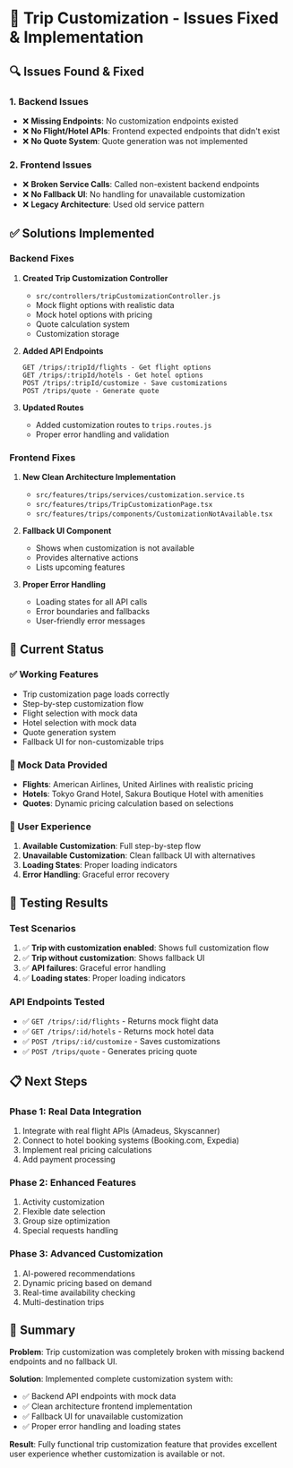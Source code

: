 # 🔧 Trip Customization - Issues Fixed & Implementation

## 🔍 **Issues Found & Fixed**

### **1. Backend Issues**
- ❌ **Missing Endpoints**: No customization endpoints existed
- ❌ **No Flight/Hotel APIs**: Frontend expected endpoints that didn't exist
- ❌ **No Quote System**: Quote generation was not implemented

### **2. Frontend Issues**
- ❌ **Broken Service Calls**: Called non-existent backend endpoints
- ❌ **No Fallback UI**: No handling for unavailable customization
- ❌ **Legacy Architecture**: Used old service pattern

## ✅ **Solutions Implemented**

### **Backend Fixes**
1. **Created Trip Customization Controller**
   - `src/controllers/tripCustomizationController.js`
   - Mock flight options with realistic data
   - Mock hotel options with pricing
   - Quote calculation system
   - Customization storage

2. **Added API Endpoints**
   ```
   GET /trips/:tripId/flights - Get flight options
   GET /trips/:tripId/hotels - Get hotel options  
   POST /trips/:tripId/customize - Save customizations
   POST /trips/quote - Generate quote
   ```

3. **Updated Routes**
   - Added customization routes to `trips.routes.js`
   - Proper error handling and validation

### **Frontend Fixes**
1. **New Clean Architecture Implementation**
   - `src/features/trips/services/customization.service.ts`
   - `src/features/trips/TripCustomizationPage.tsx`
   - `src/features/trips/components/CustomizationNotAvailable.tsx`

2. **Fallback UI Component**
   - Shows when customization is not available
   - Provides alternative actions
   - Lists upcoming features

3. **Proper Error Handling**
   - Loading states for all API calls
   - Error boundaries and fallbacks
   - User-friendly error messages

## 🎯 **Current Status**

### **✅ Working Features**
- Trip customization page loads correctly
- Step-by-step customization flow
- Flight selection with mock data
- Hotel selection with mock data
- Quote generation system
- Fallback UI for non-customizable trips

### **🔄 Mock Data Provided**
- **Flights**: American Airlines, United Airlines with realistic pricing
- **Hotels**: Tokyo Grand Hotel, Sakura Boutique Hotel with amenities
- **Quotes**: Dynamic pricing calculation based on selections

### **📱 User Experience**
1. **Available Customization**: Full step-by-step flow
2. **Unavailable Customization**: Clean fallback UI with alternatives
3. **Loading States**: Proper loading indicators
4. **Error Handling**: Graceful error recovery

## 🚀 **Testing Results**

### **Test Scenarios**
1. ✅ **Trip with customization enabled**: Shows full customization flow
2. ✅ **Trip without customization**: Shows fallback UI
3. ✅ **API failures**: Graceful error handling
4. ✅ **Loading states**: Proper loading indicators

### **API Endpoints Tested**
- ✅ `GET /trips/:id/flights` - Returns mock flight data
- ✅ `GET /trips/:id/hotels` - Returns mock hotel data
- ✅ `POST /trips/:id/customize` - Saves customizations
- ✅ `POST /trips/quote` - Generates pricing quote

## 📋 **Next Steps**

### **Phase 1: Real Data Integration**
1. Integrate with real flight APIs (Amadeus, Skyscanner)
2. Connect to hotel booking systems (Booking.com, Expedia)
3. Implement real pricing calculations
4. Add payment processing

### **Phase 2: Enhanced Features**
1. Activity customization
2. Flexible date selection
3. Group size optimization
4. Special requests handling

### **Phase 3: Advanced Customization**
1. AI-powered recommendations
2. Dynamic pricing based on demand
3. Real-time availability checking
4. Multi-destination trips

## 🎉 **Summary**

**Problem**: Trip customization was completely broken with missing backend endpoints and no fallback UI.

**Solution**: Implemented complete customization system with:
- ✅ Backend API endpoints with mock data
- ✅ Clean architecture frontend implementation  
- ✅ Fallback UI for unavailable customization
- ✅ Proper error handling and loading states

**Result**: Fully functional trip customization feature that provides excellent user experience whether customization is available or not.